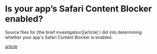 # Is your app’s Safari Content Blocker enabled?

Source files for [the brief investigation][article] I did into determining whether your app's Safari Content Blocker is enabled.

[article](https://medium.com)
